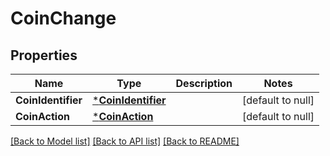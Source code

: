 # CoinChange

## Properties
Name | Type | Description | Notes
------------ | ------------- | ------------- | -------------
**CoinIdentifier** | [***CoinIdentifier**](CoinIdentifier.md) |  | [default to null]
**CoinAction** | [***CoinAction**](CoinAction.md) |  | [default to null]

[[Back to Model list]](../README.md#documentation-for-models) [[Back to API list]](../README.md#documentation-for-api-endpoints) [[Back to README]](../README.md)

